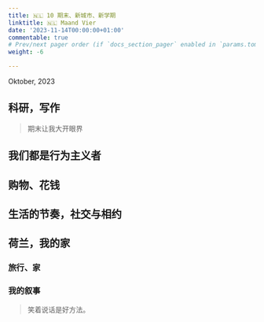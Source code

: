 ```yaml
---
title: 🇳🇱 10 期末、新城市、新学期
linktitle: 🇳🇱 Maand Vier
date: '2023-11-14T00:00:00+01:00'
commentable: true
# Prev/next pager order (if `docs_section_pager` enabled in `params.toml`)
weight: -6

---
```


Oktober, 2023

## 科研，写作

> 期末让我大开眼界

## 我们都是行为主义者

## 购物、花钱

## 生活的节奏，社交与相约

## 荷兰，我的家

### 旅行、家

### 我的叙事

>  笑着说话是好方法。